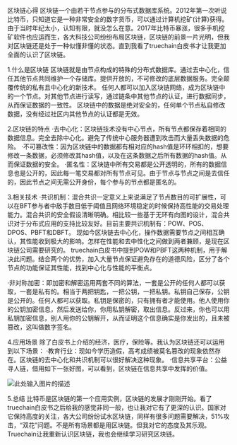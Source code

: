区块链心得
区块链一个由若干节点参与的分布式数据库系统。2012年第一次听说比特币，只知道它是一种非常安全的数字货币，可以通过计算机挖矿(计算)获得。由于当时年纪太小，认知有限，就没怎么在意。2017年比特币暴涨，很多手机挖矿软件也应运而生，各大科技公司纷纷布局区块链，区块链的前景一片光明，但我对区块链还是处于一种似懂非懂的状态。直到我看了truechain白皮书才让我更加全面的认识了区块链。

1.什么是区块链
区块链就是由节点构成的特殊的分布式数据库。通过去中心化，信任其他节点共同维护一个存储库。提供开放的，不可修改的底层数据服务。完全颠覆传统的私有且中心化的新技术。
任何人都可以加入区块链网络，成为区块链中的一个节点。对其他节点进行读写，通过链条中其他节点的认证，进行数据同步，从而保证数据的一致性。
区块链中的数据是绝对安全的，任何单个节点私自修改数据，没有经过社区内其他节点的认证都是无效。


2.区块链的特点
·去中心化：区块链技术没有中心节点，所有节点都保存着相同的数据信息。完全去除中心化。避免了传统中心服务器遭到攻击而大量丢失数据的危险。
·不可篡改性：因为区块链中的数据都有相对应的hash值是环环相扣的，想要修改一条数据，必须修改其hash值，以及在这条数据之后所有数据的hash值。从而保证数据的安全。
	·匿名性：区块链中所有交易都是公开透明的，所有的数据信息也是公开的，因此每一笔交易都对所有节点可见。由于节点与节点之间是去信任的，因此节点之间无需公开身份，每个参与的节点都是匿名的。

3.相关技术
·共识机制：混合共识一定意义上来说满足了节点数目的可扩展性，可以在BFT参与者中敌手数目低于阈值且网络环境稳定的时候保持高性能的交易处理能力。混合共识的安全假设清晰明确。相比较一些基于无环有向图的设计，混合共识对于分布式应用的支持比较友好。目前主要共识机制有：POW、POS、DPOS、PBFT和DBFT。
现如今区块链去中心化，操作数据需要节点之间相互确认，其性能收到极大的影响。怎样在性能和去中性化之间做到两者兼顾，是现在区块链公司需要研究的。
truechain白皮书中提到POW和PBFT这两种机制，用于解决此问题。结合两个的优势，加入大量节点保证避免存在的道德风险，区分了各个节点的功能保证其性能，找到中心化与性能的平衡点。

·非对称加密：即加密和解密运用两套不同的算法，一套是公开的任何人都可以获取，一套是私有的。相当于两把钥匙，一把公钥，一把私钥。私钥自己保存，公钥是公开的。任何人都可以获取。私钥是保密的，只有拥有者才能使用。他人使用你的公钥加密信息，然后发送给你，你用私钥解密，取出信息。反过来，你也可以用私钥加密信息，别人用你的公钥解开，从而证明这个信息确实是你发出的，且未被篡改，这叫做数字签名。

4.应用场景
除了白皮书上介绍的经济，医疗，保险等。我认为区块链还可以运用到以下场景：
·教育行业：现如今学历造假，高考成绩被莫名篡改的现象依然存在。区块链的去中心化和共识机制可以很好解决这种现象。
·信息共享平台：公益寻人链，借用如下一张好图，可以看到，区块链在信息共享中发挥的价值。

![此处输入图片的描述][2]

5.总结
比特币是区块链的第一个应用实例，区块链的发展才刚刚开始。看了truechain白皮书之后给我的感觉非同一般，也让我对它有了更深的认识。国家对它保持高度的关注，各大公司纷纷试水区块链，同样有很多问题需要解决，51%攻击，“双花”问题。不是所有场景都是用区块链。但我对它的态度及其乐观。Truechain让我重新认识区块链，我也会继续学习研究区块链。


  [1]: http://t10.baidu.com/it/u=3579151749,267794920&fm=173&s=F33B30C4CC082C4F5716D09103005099&w=640&h=366&img.JPEG
  [2]: http://file.elecfans.com/web1/M00/50/93/o4YBAFr45XiAZPOsAACG5A4GXLU759.jpg
